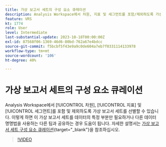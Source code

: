 ```yaml
---
title: 가상 보고서 세트의 구성 요소 큐레이션
description: Analysis Workspace에서 차원, 지표 및 세그먼트를 포함/제외하도록 가상 보고서 세트를 선별할 수 있습니다. 이렇게 하면 이 가상 보고서 세트를 데이터의 특정 부분만 필요하거나 다른 데이터 명명법을 사용하는 다른 팀과 공유하는 경우 도움이 됩니다.
feature: VRS
kt: 1774
role: User
level: Intermediate
last-substantial-update: 2023-10-18T00:00:00Z
exl-id: 87568f06-1369-46d6-80bd-762a67e4bdcc
source-git-commit: f5bcbf5f43e9a9c0de604a7eb7f0331114133978
workflow-type: tm+mt
source-wordcount: '106'
ht-degree: 40%

---
```


# 가상 보고서 세트의 구성 요소 큐레이션

Analysis Workspace에서 [!UICONTROL 차원], [!UICONTROL 지표] 및 [!UICONTROL 세그먼트]를 포함 및 제외하도록 가상 보고서 세트를 선별할 수 있습니다. 이렇게 하면 이 가상 보고서 세트를 데이터의 특정 부분만 필요하거나 다른 데이터 명명법을 사용하는 다른 팀과 공유하는 경우 도움이 됩니다. 자세한 설명서는 [가상 보고서 세트 구성 요소 큐레이션](https://experienceleague.adobe.com/docs/analytics/components/virtual-report-suites/vrs-components.html?lang=ko-KR){target="_blank"}을 참조하십시오.

>[!VIDEO](https://video.tv.adobe.com/v/3425527/?quality=12&learn=on&captions=kor)

